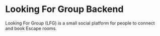 # Looking For Group Backend

Looking For Group (LFG) is a small social platform for people to connect and book Escape rooms.
